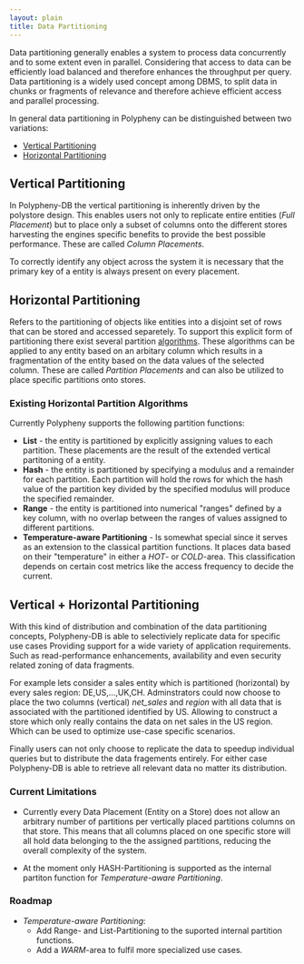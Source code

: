 ```yaml
---
layout: plain
title: Data Partitioning
---
```


Data partitioning generally enables a system to process data concurrently and to some extent even in parallel. Considering that access to data can be 
efficiently load balanced and therefore enhances the throughput per query.
Data partitioning is a widely used concept among DBMS, to split data in chunks or fragments of relevance
and therefore achieve efficient access and parallel processing. 

In general data partitioning in Polypheny can be distinguished between two variations:

* [Vertical Partitioning](#vertical-partitioning)
* [Horizontal Partitioning](#horizontal-partitioning)

## Vertical Partitioning
In Polypheny-DB the vertical partitioning is inherently driven by the polystore design.
This enables users not only to replicate entire entities (*Full Placement*) but to place only a subset of columns onto the different stores harvesting the engines specific benefits to provide the best possible performance.
These are called *Column Placements*.

To correctly identify any object across the system it is necessary that the primary key of a entity is always present on every placement.



## Horizontal Partitioning
Refers to the partitioning of objects like entities into a disjoint set of rows that can be stored and accessed separetely.
To support this explicit form of partitioning there exist several partition [algorithms](#existing-horizontal-partition-algorithms).
These algorithms can be applied to any entity based on an arbitary column which results in a fragmentation of the entity 
based on the data values of the selected column. 
These are called *Partition Placements* and can also be utilized to place specific partitions onto stores.

### Existing Horizontal Partition Algorithms

Currently Polypheny supports the following partition functions:
* **List** - the entity is partitioned by explicitly assigning values to each partition. These placements are the result of the extended vertical partitoning of a entity.
* **Hash** - the entity is partitioned by specifying a modulus and a remainder for each partition. Each partition will hold the rows for which the hash value of the partition key divided by the specified modulus will produce the specified remainder.
* **Range** - the entity is partitioned into numerical "ranges" defined by a key column, with no overlap between  the ranges of values assigned to different partitions. 
* **Temperature-aware Partitioning** - Is somewhat special since it serves as an extension to the classical partition functions.
It places data based on their "temperature" in either a *HOT*- or *COLD*-area. This classification depends on certain cost metrics like the access frequency to decide
the current.


## Vertical + Horizontal Partitioning

With this kind of distribution and combination of the data partitioning concepts, Polypheny-DB is able to selectiviely replicate data for specific use cases
Providing support for a wide variety of application requirements. Such as read-performance enhancements, availability and even security related zoning of data fragments. 

For example lets consider a sales entity which is partitioned (horizontal) by every sales region: DE,US,...,UK,CH. Adminstrators could now choose to place the 
two columns (vertical) *net_sales* and *region* with all data that is associated with the partitioned identified by US.
Allowing to construct a store which only really contains the data on net sales in the US region. Which can be used to optimize use-case specific scenarios.

Finally users can not only choose to replicate the data to speedup individual queries but to distribute the data fragements entirely. For either case Polypheny-DB is able to retrieve all relevant data no matter its distribution.


### Current Limitations

* Currently every Data Placement (Entity on a Store) does not allow an arbitrary number of partitions per vertically placed partitions columns on that store.
This means that all columns placed on one specific store will all hold data belonging to the the assigned partitions, reducing the overall complexity of the system.

* At the moment only HASH-Partitioning is supported as the internal partiton function for *Temperature-aware Partitioning*.

### Roadmap
* *Temperature-aware Partitioning*:
  * Add Range- and List-Partitioning to the suported internal partition functions.
  * Add a *WARM*-area to fulfil more specialized use cases.




